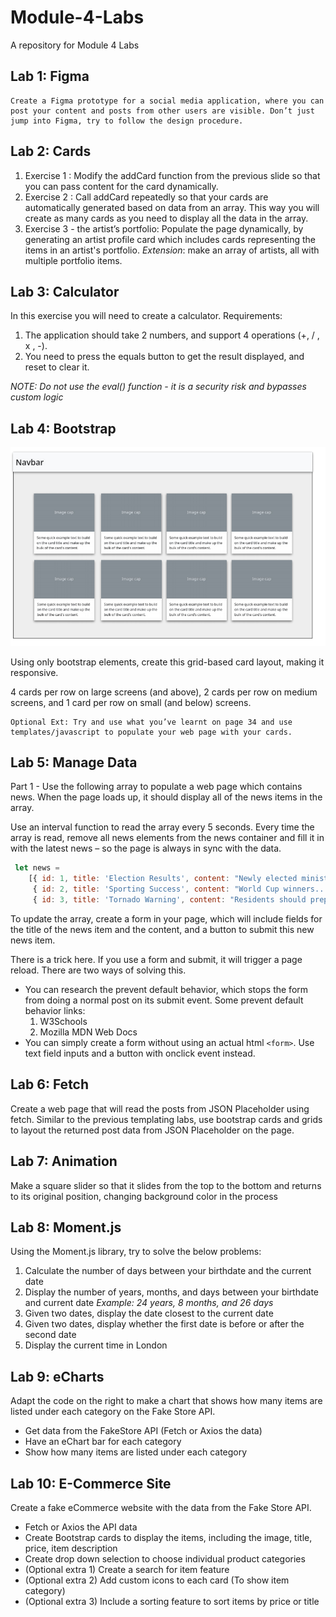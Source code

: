 # Module-4-Labs
A repository for Module 4 Labs

## Lab 1: Figma
    Create a Figma prototype for a social media application, where you can post your content and posts from other users are visible. Don’t just jump into Figma, try to follow the design procedure.

## Lab 2: Cards
1. Exercise 1 : Modify the addCard function from the previous slide so that you can pass content for the card dynamically.
2. Exercise 2 : Call addCard repeatedly so that your cards are automatically generated based on data from an array. This way you will create as many cards as you need to display all the data in the array.
3. Exercise 3 - the artist’s portfolio: Populate the page dynamically, by generating an artist profile card which includes cards representing the items in an artist's portfolio. 
*Extension*: make an array of artists, all with multiple portfolio items.

## Lab 3: Calculator
In this exercise you will need to create a calculator. 
Requirements:
1. The application should take 2 numbers, and  support 4 operations (+, / , x , -). 
2. You need to press the equals button to get 
the result displayed, and reset to clear it. 

*NOTE: Do not use the eval() function - it is a security risk and bypasses custom logic*

## Lab 4: Bootstrap
![Grid Layout](/assets/image.png)

Using only bootstrap elements, create this grid-based card layout, making it responsive.

4 cards per row on large screens (and above), 2 cards per row on medium screens, and 1 card per row on small (and below) screens.

    Optional Ext: Try and use what you’ve learnt on page 34 and use templates/javascript to populate your web page with your cards.

## Lab 5: Manage Data 
Part 1 - Use the following array to populate a web page which contains news. When the page loads up, it should display all of the news items in the array.

Use an interval function to read the array every 5 seconds. Every time the array is read, remove all news elements from the news container and fill it in with the latest news – so the page is always in sync with the data.

~~~JavaScript
 let news = 
    [{ id: 1, title: 'Election Results', content: "Newly elected minister..." },
     { id: 2, title: 'Sporting Success', content: "World Cup winners..." }, 
     { id: 3, title: 'Tornado Warning', content: "Residents should prepare..." }];
~~~

 To update the array, create a form in your page, which will include fields for the title of the news item and the content, and a button to submit this new news item.

There is a trick here. If you use a form and submit,
it will trigger a page reload. There are two ways of
solving this.
- You can research the prevent default behavior, which stops the form from doing a normal post on its submit event.
Some prevent default behavior links:
    1. W3Schools
    2. Mozilla MDN Web Docs
- You can simply create a form without using an
actual html `<form>`. Use text field inputs and a
button with onclick event instead.

## Lab 6: Fetch
Create a web page that will read the posts from JSON Placeholder using fetch. 
Similar to the previous templating labs, use bootstrap cards and grids to layout the returned post data from JSON Placeholder on the page.

## Lab 7: Animation
Make a square slider so that it slides from the top to the bottom and returns to its original 
position, changing background color in the process

## Lab 8: Moment.js
Using the Moment.js library, try to solve the 
below problems:
1. Calculate the number of days between your birthdate and the current date 
2. Display the number of years, months, and days between your birthdate and current date
    *Example: 24 years, 8 months, and 26 days*
3. Given two dates, display the date closest to the current date
4. Given two dates, display whether the first date is before or after the second date
5. Display the current time in London

## Lab 9: eCharts
Adapt the code on the right to make a chart that shows how many items are listed under each category on the Fake Store API.
- Get data from the FakeStore API (Fetch or Axios the data)
- Have an eChart bar for each category 
- Show how many items are listed under each category

## Lab 10: E-Commerce Site
Create a fake eCommerce website with the data from the Fake Store API.
- Fetch or Axios the API data 
- Create Bootstrap cards to display the items, including the image, title, price, item description
- Create drop down selection to choose individual product categories
- (Optional extra 1) Create a search for item feature
- (Optional extra 2) Add custom icons to each card (To show item category)
- (Optional extra 3) Include a sorting feature to sort items by price or title